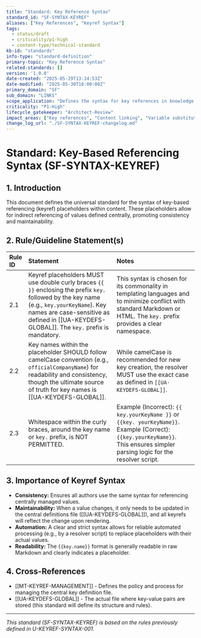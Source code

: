```yaml
---
title: "Standard: Key Reference Syntax"
standard_id: "SF-SYNTAX-KEYREF"
aliases: ["Key References", "Keyref Syntax"]
tags:
  - status/draft
  - criticality/p1-high
  - content-type/technical-standard
kb-id: "standards"
info-type: "standard-definition"
primary-topic: "Key Reference Syntax"
related-standards: []
version: '1.0.0'
date-created: "2025-05-29T13:24:53Z"
date-modified: "2025-05-30T18:00:00Z"
primary_domain: "SF"
sub_domain: "LINKS"
scope_application: "Defines the syntax for key references in knowledge base documents."
criticality: "P1-High"
lifecycle_gatekeeper: "Architect-Review"
impact_areas: ["Key references", "Content linking", "Variable substitution"]
change_log_url: "./SF-SYNTAX-KEYREF-changelog.md"
---
```

# Standard: Key-Based Referencing Syntax (SF-SYNTAX-KEYREF)

## 1. Introduction

This document defines the universal standard for the syntax of key-based referencing (keyref) placeholders within content. These placeholders allow for indirect referencing of values defined centrally, promoting consistency and maintainability.

## 2. Rule/Guideline Statement(s)

| Rule ID | Statement                                                                                                                                                                                             | Notes                                                                                                                                                                                                                            |
| :------ | :---------------------------------------------------------------------------------------------------------------------------------------------------------------------------------------------------- | :------------------------------------------------------------------------------------------------------------------------------------------------------------------------------------------------------------------------------- |
| 2.1     | Keyref placeholders MUST use double curly braces `{{ }}` enclosing the prefix `key.` followed by the key name (e.g., `key.yourKeyName`). Key names are case-sensitive as defined in [[UA-KEYDEFS-GLOBAL]]. The `key.` prefix is mandatory. | This syntax is chosen for its commonality in templating languages and to minimize conflict with standard Markdown or HTML. The `key.` prefix provides a clear namespace.                                                              |
| 2.2     | Key names within the placeholder SHOULD follow camelCase convention (e.g., `officialCompanyName`) for readability and consistency, though the ultimate source of truth for key names is [[UA-KEYDEFS-GLOBAL]]. | While camelCase is recommended for new key creation, the resolver MUST use the exact case as defined in `[[UA-KEYDEFS-GLOBAL]]`.                                                                                                  |
| 2.3     | Whitespace within the curly braces, around the key name or `key.` prefix, is NOT PERMITTED.                                                                                                              | Example (Incorrect): `{{ key.yourKeyName }}` or `{{key. yourKeyName}}`. <br> Example (Correct): `{{key.yourKeyName}}`. <br> This ensures simpler parsing logic for the resolver script.                                                   |

## 3. Importance of Keyref Syntax

*   **Consistency:** Ensures all authors use the same syntax for referencing centrally managed values.
*   **Maintainability:** When a value changes, it only needs to be updated in the central definitions file ([[UA-KEYDEFS-GLOBAL]]), and all keyrefs will reflect the change upon rendering.
*   **Automation:** A clear and strict syntax allows for reliable automated processing (e.g., by a resolver script) to replace placeholders with their actual values.
*   **Readability:** The `{{key.name}}` format is generally readable in raw Markdown and clearly indicates a placeholder.

## 4. Cross-References
- [[MT-KEYREF-MANAGEMENT]] - Defines the policy and process for managing the central key definition file.
- [[UA-KEYDEFS-GLOBAL]] - The actual file where key-value pairs are stored (this standard will define its structure and rules).

---
*This standard (SF-SYNTAX-KEYREF) is based on the rules previously defined in U-KEYREF-SYNTAX-001.*
